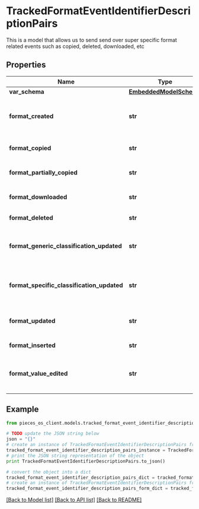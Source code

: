 # TrackedFormatEventIdentifierDescriptionPairs

This is a model that allows us to send send over super specific format related events such as copied, deleted, downloaded, etc

## Properties
Name | Type | Description | Notes
------------ | ------------- | ------------- | -------------
**var_schema** | [**EmbeddedModelSchema**](EmbeddedModelSchema.md) |  | [optional] 
**format_created** | **str** | The key value pair for an asset being created. | [optional] 
**format_copied** | **str** | If a format was copied entirely | [optional] 
**format_partially_copied** | **str** | If a format was copied partially | [optional] 
**format_downloaded** | **str** | If a format was downloaded | [optional] 
**format_deleted** | **str** | If an format was deleted | [optional] 
**format_generic_classification_updated** | **str** | If a generic classification was changed on a format | [optional] 
**format_specific_classification_updated** | **str** | If a specific classification was changed on a format | [optional] 
**format_updated** | **str** | a format was updated, generic update. | [optional] 
**format_inserted** | **str** | a format was inserted | [optional] 
**format_value_edited** | **str** | a format&#39;s value was update ie, the text, etc... | [optional] 

## Example

```python
from pieces_os_client.models.tracked_format_event_identifier_description_pairs import TrackedFormatEventIdentifierDescriptionPairs

# TODO update the JSON string below
json = "{}"
# create an instance of TrackedFormatEventIdentifierDescriptionPairs from a JSON string
tracked_format_event_identifier_description_pairs_instance = TrackedFormatEventIdentifierDescriptionPairs.from_json(json)
# print the JSON string representation of the object
print TrackedFormatEventIdentifierDescriptionPairs.to_json()

# convert the object into a dict
tracked_format_event_identifier_description_pairs_dict = tracked_format_event_identifier_description_pairs_instance.to_dict()
# create an instance of TrackedFormatEventIdentifierDescriptionPairs from a dict
tracked_format_event_identifier_description_pairs_form_dict = tracked_format_event_identifier_description_pairs.from_dict(tracked_format_event_identifier_description_pairs_dict)
```
[[Back to Model list]](../README.md#documentation-for-models) [[Back to API list]](../README.md#documentation-for-api-endpoints) [[Back to README]](../README.md)


